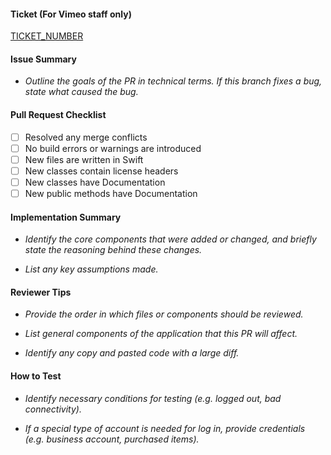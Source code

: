 #### Ticket (For Vimeo staff only)

[TICKET_NUMBER](https://vimean.atlassian.net/browse/TICKET_NUMBER)

#### Issue Summary

- *Outline the goals of the PR in technical terms. If this branch fixes a bug, state what caused the bug.*

#### Pull Request Checklist

- [ ] Resolved any merge conflicts
- [ ] No build errors or warnings are introduced
- [ ] New files are written in Swift
- [ ] New classes contain license headers
- [ ] New classes have Documentation
- [ ] New public methods have Documentation

#### Implementation Summary

- *Identify the core components that were added or changed, and briefly state the reasoning behind these changes.*

- *List any key assumptions made.*

#### Reviewer Tips

- *Provide the order in which files or components should be reviewed.* 

- *List general components of the application that this PR will affect.*

- *Identify any copy and pasted code with a large diff.*

#### How to Test

- *Identify necessary conditions for testing (e.g. logged out, bad connectivity).*

- *If a special type of account is needed for log in, provide credentials (e.g. business account, purchased items).*
